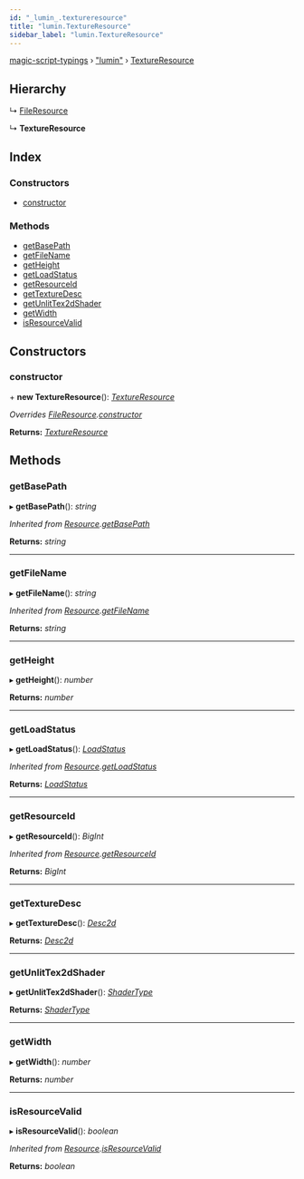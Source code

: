```yaml
---
id: "_lumin_.textureresource"
title: "lumin.TextureResource"
sidebar_label: "lumin.TextureResource"
---
```


[magic-script-typings](../index.md) › [&quot;lumin&quot;](../modules/_lumin_.md) › [TextureResource](_lumin_.textureresource.md)

## Hierarchy

  ↳ [FileResource](_lumin_.fileresource.md)

  ↳ **TextureResource**

## Index

### Constructors

* [constructor](_lumin_.textureresource.md#constructor)

### Methods

* [getBasePath](_lumin_.textureresource.md#getbasepath)
* [getFileName](_lumin_.textureresource.md#getfilename)
* [getHeight](_lumin_.textureresource.md#getheight)
* [getLoadStatus](_lumin_.textureresource.md#getloadstatus)
* [getResourceId](_lumin_.textureresource.md#getresourceid)
* [getTextureDesc](_lumin_.textureresource.md#gettexturedesc)
* [getUnlitTex2dShader](_lumin_.textureresource.md#getunlittex2dshader)
* [getWidth](_lumin_.textureresource.md#getwidth)
* [isResourceValid](_lumin_.textureresource.md#isresourcevalid)

## Constructors

###  constructor

\+ **new TextureResource**(): *[TextureResource](_lumin_.textureresource.md)*

*Overrides [FileResource](_lumin_.fileresource.md).[constructor](_lumin_.fileresource.md#constructor)*

**Returns:** *[TextureResource](_lumin_.textureresource.md)*

## Methods

###  getBasePath

▸ **getBasePath**(): *string*

*Inherited from [Resource](_lumin_.resource.md).[getBasePath](_lumin_.resource.md#getbasepath)*

**Returns:** *string*

___

###  getFileName

▸ **getFileName**(): *string*

*Inherited from [Resource](_lumin_.resource.md).[getFileName](_lumin_.resource.md#getfilename)*

**Returns:** *string*

___

###  getHeight

▸ **getHeight**(): *number*

**Returns:** *number*

___

###  getLoadStatus

▸ **getLoadStatus**(): *[LoadStatus](../enums/_lumin_.resources.loadstatus.md)*

*Inherited from [Resource](_lumin_.resource.md).[getLoadStatus](_lumin_.resource.md#getloadstatus)*

**Returns:** *[LoadStatus](../enums/_lumin_.resources.loadstatus.md)*

___

###  getResourceId

▸ **getResourceId**(): *BigInt*

*Inherited from [Resource](_lumin_.resource.md).[getResourceId](_lumin_.resource.md#getresourceid)*

**Returns:** *BigInt*

___

###  getTextureDesc

▸ **getTextureDesc**(): *[Desc2d](_lumin_.desc2d.md)*

**Returns:** *[Desc2d](_lumin_.desc2d.md)*

___

###  getUnlitTex2dShader

▸ **getUnlitTex2dShader**(): *[ShaderType](../enums/_lumin_.utils.shadertype.md)*

**Returns:** *[ShaderType](../enums/_lumin_.utils.shadertype.md)*

___

###  getWidth

▸ **getWidth**(): *number*

**Returns:** *number*

___

###  isResourceValid

▸ **isResourceValid**(): *boolean*

*Inherited from [Resource](_lumin_.resource.md).[isResourceValid](_lumin_.resource.md#isresourcevalid)*

**Returns:** *boolean*